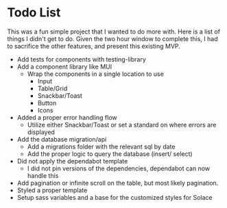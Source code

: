 # Todo List

This was a fun simple project that I wanted to do more with. Here is a list of things I didn't get to do. Given the two hour window to complete this, I had to
sacrifice the other features, and present this existing MVP.

- Add tests for components with testing-library
- Add a component library like MUI
  - Wrap the components in a single location to use
    - Input
    - Table/Grid
    - Snackbar/Toast
    - Button
    - Icons
- Added a proper error handling flow
  - Utilize either Snackbar/Toast or set a standard on where errors are displayed
- Add the database migration/api
  - Add a migrations folder with the relevant sql by date
  - Add the proper logic to query the database (insert/ select)
- Did not apply the dependabot template
  - I did not pin versions of the dependencies, dependabot can now handle this
- Add pagination or infinite scroll on the table, but most likely pagination.
- Styled a proper template
- Setup sass variables and a base for the customized styles for Solace
